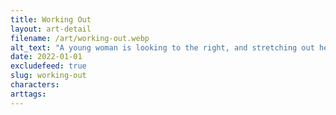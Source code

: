 ```yaml
---
title: Working Out
layout: art-detail
filename: /art/working-out.webp
alt_text: "A young woman is looking to the right, and stretching out her black leggings. She iswearing a bra and looks pretty tired. She has dark purple hair."
date: 2022-01-01
excludefeed: true
slug: working-out
characters:
arttags:
---
```

